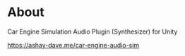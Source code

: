 # About
Car Engine Simulation Audio Plugin (Synthesizer) for Unity

https://ashay-dave.me/car-engine-audio-sim
